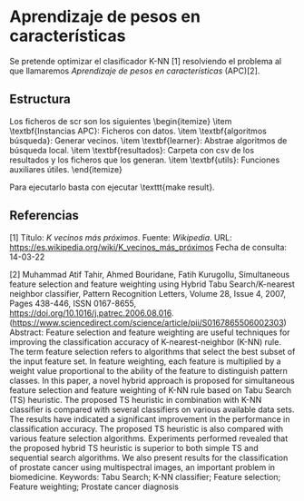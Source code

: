 # Aprendizaje de pesos en características   

Se pretende optimizar el clasificador K-NN [1] resolviendo el problema al que llamaremos 
*Aprendizaje de pesos en características* (APC)[2].

## Estructura
Los ficheros de scr son los siguientes 
\begin{itemize}
    \item \textbf{Instancias APC}: Ficheros con datos.
    \item \textbf{algoritmos búsqueda}: Generar vecinos. 
    \item \textbf{learner}: Abstrae algoritmos de búsqueda local.
    \item \textbf{resultados}: Carpeta con csv de los resultados y los ficheros que los generan.
    \item \textbf{utils}: Funciones auxiliares útiles.
\end{itemize}

Para ejecutarlo basta con ejecutar \texttt{make result}.


## Referencias   
[1] Título: *$K$ vecinos más próximos*. Fuente: *Wikipedia*. URL: https://es.wikipedia.org/wiki/K_vecinos_más_próximos Fecha de consulta: 14-03-22

[2] Muhammad Atif Tahir, Ahmed Bouridane, Fatih Kurugollu,
Simultaneous feature selection and feature weighting using Hybrid Tabu Search/K-nearest neighbor classifier,
Pattern Recognition Letters,
Volume 28, Issue 4,
2007,
Pages 438-446,
ISSN 0167-8655,
https://doi.org/10.1016/j.patrec.2006.08.016.
(https://www.sciencedirect.com/science/article/pii/S0167865506002303)
Abstract: Feature selection and feature weighting are useful techniques for improving the classification accuracy of K-nearest-neighbor (K-NN) rule. The term feature selection refers to algorithms that select the best subset of the input feature set. In feature weighting, each feature is multiplied by a weight value proportional to the ability of the feature to distinguish pattern classes. In this paper, a novel hybrid approach is proposed for simultaneous feature selection and feature weighting of K-NN rule based on Tabu Search (TS) heuristic. The proposed TS heuristic in combination with K-NN classifier is compared with several classifiers on various available data sets. The results have indicated a significant improvement in the performance in classification accuracy. The proposed TS heuristic is also compared with various feature selection algorithms. Experiments performed revealed that the proposed hybrid TS heuristic is superior to both simple TS and sequential search algorithms. We also present results for the classification of prostate cancer using multispectral images, an important problem in biomedicine.
Keywords: Tabu Search; K-NN classifier; Feature selection; Feature weighting; Prostate cancer diagnosis